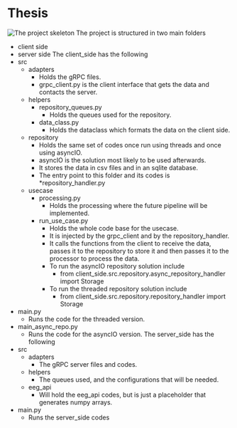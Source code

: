 # Thesis
![The project skeleton](./documents/Thesis_Repository.png)
The project is structured in two main folders

 - client side
 - server side
The client_side has the following
 - src
	 - adapters
		 - Holds the gRPC files. 
		 - grpc_client.py is the client interface that gets the data and contacts the server. 
	 - helpers
		 - repository_queues.py
			 - Holds the queues used for the repository. 
		 - data_class.py
			 - Holds the dataclass which formats the data on the client side. 
	 - repository
		 - Holds the same set of codes once run using threads and once using asyncIO. 
		 - asyncIO is the solution most likely to be used afterwards. 
		 - It stores the data in csv files and in an sqlite database. 
		 - The entry point to this folder and its codes is *repository_handler.py 
	 - usecase 
		 - processing.py
			 - Holds the processing where the future pipeline will be implemented. 
		 - run_use_case.py
			 - Holds the whole code base for the usecase. 
			 - It is injected by the grpc_client and by the repository_handler. 
			 - It calls the functions from the client to receive the data, passes it to the repository to store it and then passes it to the processor to process the data. 
			 -  To run the asyncIO repository solution include
				 - from client_side.src.repository.async_repository_handler import Storage
			 - To run the threaded repository solution include
				 - from client_side.src.repository.repository_handler import Storage  
 - main.py
	 - Runs the code for the threaded version.
 - main_async_repo.py
	 - Runs the code for the asyncIO version.
The server_side has the following
 - src
	 - adapters
		 - The gRPC server files and codes.
	 - helpers
		 - The queues used, and the configurations that will be needed.
	 - eeg_api
		 - Will hold the eeg_api codes, but is just a placeholder that generates numpy arrays. 
 - main.py
	 - Runs the server_side codes

